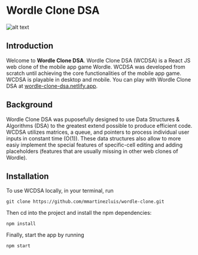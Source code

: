 # Wordle Clone DSA
![alt text](https://user-images.githubusercontent.com/75151961/200998814-a9a4d7bb-a542-4ba6-a2de-aa356d37a58e.png "Wordle Clone DSA")

## Introduction
Welcome to __Wordle Clone DSA__. Wordle Clone DSA (WCDSA) is a React JS web clone of the mobile app game Wordle. WCDSA was developed from scratch until achieving the core functionalities of the mobile app game. WCDSA is playable in desktop and mobile. You can play with Wordle Clone DSA at [wordle-clone-dsa.netlify.app](https://wordle-clone-dsa.netlify.app/).

## Background
Wordle Clone DSA was puposefully designed to use Data Structures & Algorithms (DSA) to the greatest extend possible to produce efficient code. WCDSA utilizes matrices, a queue, and pointers to process individual user inputs in constant time (O(1)). These data structures also allow to more easiy implement the special features of specific-cell editing and adding placeholders (features that are usually missing in other web clones of Wordle). 

## Installation
To use WCDSA locally, in your terminal, run
```
git clone https://github.com/mmartinezluis/wordle-clone.git
```

Then cd into the project and install the npm dependencies:
```
npm install
```

Finally, start the app by running
```
npm start
```